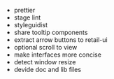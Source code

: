 * prettier
* stage lint
* styleguidist
* share tooltip components
* extract arrow buttons to retail-ui
* optional scroll to view
* make interfaces more concise
* detect window resize
* devide doc and lib files

